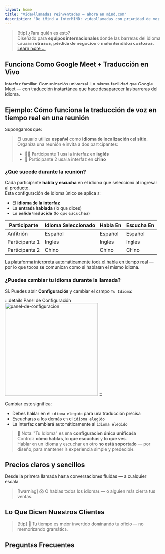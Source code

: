 ```yaml
---
layout: home
title: "Videollamadas reinventadas — ahora en mind.com"
description: "De iMind a InterMIND: videollamadas con prioridad de voz e interpretación en tiempo real impulsada por IA."
---
```


<script setup>
import HomeUSPSection from './HomeUSPSection.vue'
import HowItWorksSection from './HowItWorksSection.vue'
import PricingPlansSection from './PricingPlansSection.vue'
import FAQSection from './FAQSection.vue'
import HomeFooterSection from './HomeFooterSection.vue'
</script>

<HeroSection
  title="Videollamadas reinventadas <br>— ahora en **mind.com**"
  text="De iMind a InterMIND: videollamadas con prioridad de voz y traducción simultánea del habla.">
<AuthButton text="Comenzar Ahora" buttonClass="brand"/>
</HeroSection>

<HomeUSPSection />

> [!tip] ¿Para quién es esto?  
> Diseñado para **equipos internacionales** donde las barreras del idioma causan **retrasos**, **pérdida de negocios** o **malentendidos costosos**. [Learn more ...](./product/overview/markets)

## Funciona Como Google Meet + Traducción en Vivo

Interfaz familiar. Comunicación universal. La misma facilidad que Google Meet — con traducción instantánea que hace desaparecer las barreras del idioma.

<HowItWorksSection />

<span id="Example"></span>

## Ejemplo: Cómo funciona la traducción de voz en tiempo real en una reunión

Supongamos que:

> El usuario utiliza **español** como **idioma de localización del sitio**. Organiza una reunión e invita a dos participantes:
>
> - 🧑‍💼 Participante 1 usa la interfaz en **inglés**
> - 👩 Participante 2 usa la interfaz en **chino**

### ¿Qué sucede durante la reunión?

Cada participante **habla y escucha** en el idioma que seleccionó al ingresar al producto.  
Esta configuración de idioma único se aplica a:

- El **idioma de la interfaz**
- La **entrada hablada** (lo que dices)
- La **salida traducida** (lo que escuchas)

| Participante  | Idioma Seleccionado | Habla En | Escucha En |
| ------------- | ------------------- | -------- | ---------- |
| Anfitrión     | Español            | Español  | Español    |
| Participante 1| Inglés             | Inglés   | Inglés     |
| Participante 2| Chino              | Chino    | Chino      |

[La plataforma interpreta automáticamente toda el habla en tiempo real](./product/overview/how-it-works) — por lo que todos se comunican como si hablaran el mismo idioma.

### ¿Puedes cambiar tu idioma durante la llamada?

Sí. Puedes abrir **Configuración** y cambiar el campo `Tu Idioma`:

:::details Panel de Configuración
<img src="/settings.png" alt="panel-de-configuracion" width="300px" />
:::

Cambiar esto significa:

- Debes hablar en el `idioma elegido` para una traducción precisa
- Escucharás a los demás en el `idioma elegido`
- La interfaz cambiará automáticamente al `idioma elegido`

> 📌 Nota: "Tu Idioma" es una **configuración única unificada**  
> Controla **cómo hablas**, **lo que escuchas** y **lo que ves**.  
> Hablar en un idioma y escuchar en otro **no está soportado** — por diseño, para mantener la experiencia simple y predecible.

## Precios claros y sencillos

Desde la primera llamada hasta conversaciones fluidas — a cualquier escala.

<PricingPlansSection />

> [!warning] 😱 O hablas todos los idiomas — o alguien más cierra tus ventas.

<span id="Testimonials"></span>

## Lo Que Dicen Nuestros Clientes

<AutoScrollTestimonials testimonialsUrl="/testimonials.json"/>

> [!tip] 🥇 Tu tiempo es mejor invertido dominando tu oficio — no memorizando gramática.

## Preguntas Frecuentes

<FAQSection />
<HomeFooterSection />